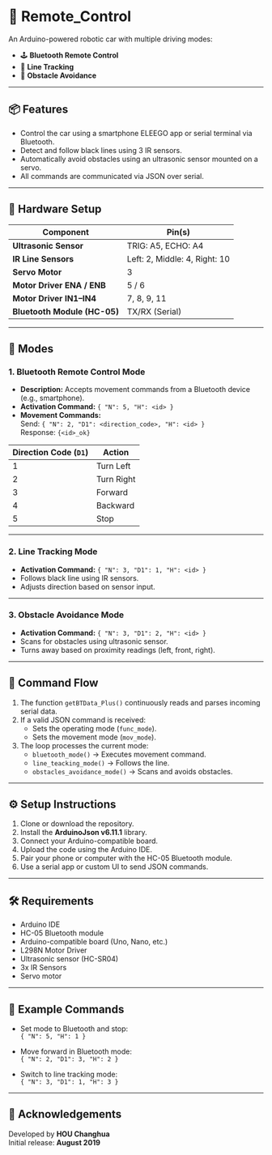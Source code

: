 # 🚗 Remote_Control

An Arduino-powered robotic car with multiple driving modes:

- 🕹️ **Bluetooth Remote Control**
- 🧭 **Line Tracking**
- 🚧 **Obstacle Avoidance**

---

## 📦 Features

- Control the car using a smartphone ELEEGO app or serial terminal via Bluetooth.
- Detect and follow black lines using 3 IR sensors.
- Automatically avoid obstacles using an ultrasonic sensor mounted on a servo.
- All commands are communicated via JSON over serial.

---

## 🔌 Hardware Setup

| Component                   | Pin(s)    |
|----------------------------|-----------|
| **Ultrasonic Sensor**      | TRIG: A5, ECHO: A4 |
| **IR Line Sensors**        | Left: 2, Middle: 4, Right: 10 |
| **Servo Motor**            | 3         |
| **Motor Driver ENA / ENB** | 5 / 6     |
| **Motor Driver IN1–IN4**   | 7, 8, 9, 11 |
| **Bluetooth Module (HC-05)** | TX/RX (Serial) |

---

## 🧠 Modes

### 1. Bluetooth Remote Control Mode

- **Description:** Accepts movement commands from a Bluetooth device (e.g., smartphone).
- **Activation Command:** `{ "N": 5, "H": <id> }`
- **Movement Commands:**  
  Send: `{ "N": 2, "D1": <direction_code>, "H": <id> }`  
  Response: `{<id>_ok}`

| Direction Code (`D1`) | Action     |
|-----------------------|------------|
| 1                     | Turn Left  |
| 2                     | Turn Right |
| 3                     | Forward    |
| 4                     | Backward   |
| 5                     | Stop       |

---

### 2. Line Tracking Mode

- **Activation Command:** `{ "N": 3, "D1": 1, "H": <id> }`
- Follows black line using IR sensors.
- Adjusts direction based on sensor input.

---

### 3. Obstacle Avoidance Mode

- **Activation Command:** `{ "N": 3, "D1": 2, "H": <id> }`
- Scans for obstacles using ultrasonic sensor.
- Turns away based on proximity readings (left, front, right).

---

## 🔄 Command Flow

1. The function `getBTData_Plus()` continuously reads and parses incoming serial data.
2. If a valid JSON command is received:
   - Sets the operating mode (`func_mode`).
   - Sets the movement mode (`mov_mode`).
3. The loop processes the current mode:
   - `bluetooth_mode()` → Executes movement command.
   - `line_teacking_mode()` → Follows the line.
   - `obstacles_avoidance_mode()` → Scans and avoids obstacles.

---

## ⚙️ Setup Instructions

1. Clone or download the repository.
2. Install the **ArduinoJson v6.11.1** library.
3. Connect your Arduino-compatible board.
4. Upload the code using the Arduino IDE.
5. Pair your phone or computer with the HC-05 Bluetooth module.
6. Use a serial app or custom UI to send JSON commands.

---

## 🛠️ Requirements

- Arduino IDE
- HC-05 Bluetooth module
- Arduino-compatible board (Uno, Nano, etc.)
- L298N Motor Driver
- Ultrasonic sensor (HC-SR04)
- 3x IR Sensors
- Servo motor

---

## 🧪 Example Commands

- Set mode to Bluetooth and stop:  
  `{ "N": 5, "H": 1 }`

- Move forward in Bluetooth mode:  
  `{ "N": 2, "D1": 3, "H": 2 }`

- Switch to line tracking mode:  
  `{ "N": 3, "D1": 1, "H": 3 }`

---

## 🙌 Acknowledgements

Developed by **HOU Changhua**  
Initial release: **August 2019**
